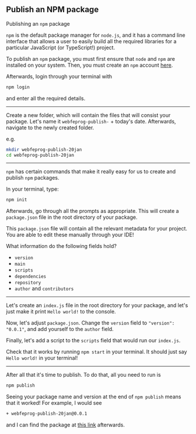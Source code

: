 ## Publish an NPM package

Publishing an `npm` package

`npm` is the default package manager for `node.js`, and it has a command line interface that allows a user to easily build all the required libraries for a particular JavaScript (or TypeScript!) project.

To publish an `npm` package, you must first ensure that `node` and `npm` are installed on your system. Then, you must create an `npm` account [here](https://www.npmjs.com/signup).

Afterwards, login through your terminal with 
```sh
npm login
```
and enter all the required details.

___

Create a new folder, which will contain the files that will consist your package. Let's name it `webfeprog-publish-` + today's date. Afterwards, navigate to the newly created folder.

e.g.
```sh
mkdir webfeprog-publish-20jan
cd webfeprog-publish-20jan
```

___

`npm` has certain commands that make it really easy for us to create and publish `npm` packages.

In your terminal, type:
```sh
npm init
```

Afterwards, go through all the prompts as appropriate. This will create a `package.json` file in the root directory of your package.

This `package.json` file will contain all the relevant metadata for your project. You are able to edit these manually through your IDE!

What information do the following fields hold?

- `version`
- `main`
- `scripts`
- `dependencies`
- `repository`
- `author` and `contributors`

___

Let's create an `index.js` file in the root directory for your package, and let's just make it print `Hello world!` to the console.

Now, let's adjust `package.json`. Change the `version` field to `"version": "0.0.1"`, and add yourself to the `author` field.

Finally, let's add a script to the `scripts` field that would run our `index.js`.

Check that it works by running `npm start` in your terminal. It should just say `Hello world!` in your terminal!

___

After all that it's time to publish. To do that, all you need to run is 

```sh
npm publish
```

Seeing your package name and version at the end of `npm publish` means that it worked! For example, I would see 
```sh
+ webfeprog-publish-20jan@0.0.1
```
and I can find the package at [this link](https://www.npmjs.com/package/webfeprog-publish-20jan) afterwards.